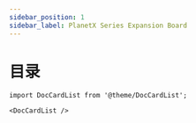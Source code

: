 ```yaml
---
sidebar_position: 1
sidebar_label: PlanetX Series Expansion Board
---
```


# 目录
```mdx-code-block
import DocCardList from '@theme/DocCardList';

<DocCardList />
```
